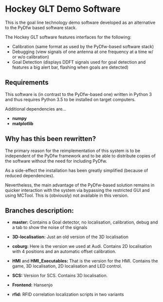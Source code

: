 # Hockey GLT Demo Software

This is the goal line technology demo software developed as an alternative to the PyDfw based software stack.

The Hockey GLT software features interfaces for the following:
 - Calibration (same format as used by the PyDfw-based software stack)
 - Debugging (view signals of one antenna at one frequency at a time w/ or w/o calibration)
 - Goal Detection (displays DDFT signals used for goal detection and features a big alert bar, flashing when goals are detected)
 
## Requirements

This software is (in contrast to the PyDfw-based one) written in Python 3 and thus requires Python 3.5 to be installed on target computers.

Additional dependencies are...
 - __numpy__
 - __matplotlib__

## Why has this been rewritten?

The primary reason for the reimplementation of this system is to be independent of the PyDfw framework and to be able to distribute copies of the software without the need for including PyDfw.

As a side-effect the installation has been greatly simplified (because of reduced dependencies).

Nevertheless, the main advantage of the PyDfw-based solution remains in quicker interaction with the system via bypassing the restricted GUI and using MCTool. This is (obviously) not available in this version.

## Branches description:

- __master:__ Contains a Goal detector, no localisation, calibration, debug and a tab to show the noise of the signals

- __3D-localisation:__ Just an old version of the 3D localisation

- __coburg:__ Here is the version we used at Audi. Contains 2D localisation with 4 positions and an automatic offset calibration.

- __HMI__ and __HMI_Executables:__ That is the version for the HMI. Contains the game, 3D localisation, 2D localisation and LED control.

- __SCS:__ Version for SCS. Contains 3D localisation.

- __Frontend:__ Hansenjo

- __rfid:__ RFID correlation localization scripts in two variants
